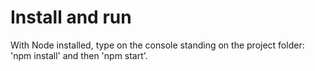 # Install and run
With Node installed, type on the console standing on the project folder: 'npm install' and then 'npm start'.
